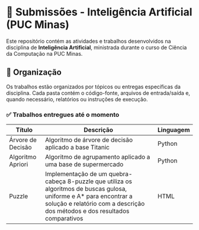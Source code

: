 # 🧠 Submissões - Inteligência Artificial (PUC Minas)

Este repositório contém as atividades e trabalhos desenvolvidos na disciplina de **Inteligência Artificial**, ministrada durante o curso de Ciência da Computação na PUC Minas.

## 📂 Organização

Os trabalhos estão organizados por tópicos ou entregas específicas da disciplina. Cada pasta contém o código-fonte, arquivos de entrada/saída e, quando necessário, relatórios ou instruções de execução.

### ✅ Trabalhos entregues até o momento

| Título | Descrição | Linguagem |
|--------|-----------|-----------|
|Árvore de Decisão|Algoritmo de árvore de decisão aplicado a base Titanic|Python|
|Algoritmo Apriori|Algoritmo de agrupamento aplicado a uma base de supermercado|Python|
|Puzzle|Implementação de um quebra-cabeça 8-puzzle que utiliza os algoritmos de buscas gulosa, uniforme e A* para encontrar a solução e relatório com a descrição dos métodos e dos resultados comparativos|HTML|
